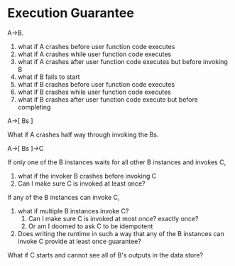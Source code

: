 # Execution Guarantee

A->B.

1. what if A crashes before user function code executes
2. what if A crashes while user function code executes
3. what if A crashes after user function code executes but before invoking B
4. what if B fails to start
5. what if B crashes before user function code executes
6. what if B crashes while user function code executes
7. what if B crashes after user function code execute but before completing



A->[ Bs ]

What if A crashes half way through invoking the Bs.



A->[ Bs ]->C

If only one of the B instances waits for all other B instances and invokes C,

1. what if the invoker B crashes before invoking C
2. Can I make sure C is invoked at least once?

If any of the B instances can invoke C,

1. what if multiple B instances invoke C? 
   1. Can I make sure C is invoked at most once? exactly once?
   2. Or am I doomed to ask C to be idempotent
2. Does writing the runtime in such a way that any of the B instances can invoke C provide at least once guarantee?



What if C starts and cannot see all of B's outputs in the data store?